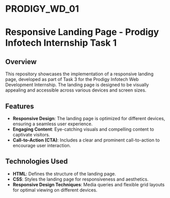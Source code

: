 # PRODIGY_WD_01
# Responsive Landing Page - Prodigy Infotech Internship Task 1

## Overview

This repository showcases the implementation of a responsive landing page, developed as part of Task 3 for the Prodigy Infotech Web Development Internship. The landing page is designed to be visually appealing and accessible across various devices and screen sizes.

## Features

- **Responsive Design**: The landing page is optimized for different devices, ensuring a seamless user experience.
- **Engaging Content**: Eye-catching visuals and compelling content to captivate visitors.
- **Call-to-Action (CTA)**: Includes a clear and prominent call-to-action to encourage user interaction.

## Technologies Used

- **HTML**: Defines the structure of the landing page.
- **CSS**: Styles the landing page for responsiveness and aesthetics.
- **Responsive Design Techniques**: Media queries and flexible grid layouts for optimal viewing on different devices.


